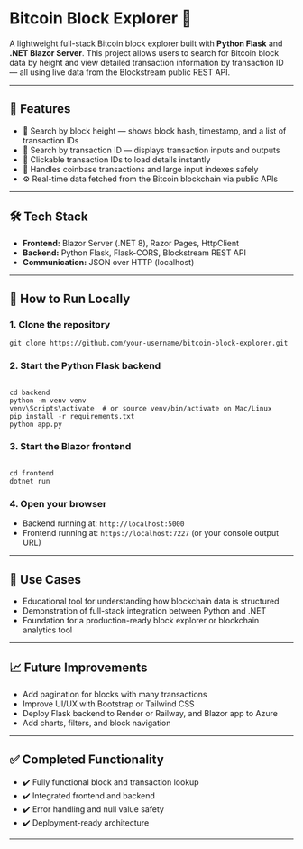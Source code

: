 <h1>Bitcoin Block Explorer 🔎</h1>

<p>
  A lightweight full-stack Bitcoin block explorer built with <strong>Python Flask</strong> and <strong>.NET Blazor Server</strong>. 
  This project allows users to search for Bitcoin block data by height and view detailed transaction information by transaction ID — all using live data from the Blockstream public REST API.
</p>

<hr />

<h2>📌 Features</h2>
<ul>
  <li>🔢 Search by block height — shows block hash, timestamp, and a list of transaction IDs</li>
  <li>🧾 Search by transaction ID — displays transaction inputs and outputs</li>
  <li>🔄 Clickable transaction IDs to load details instantly</li>
  <li>🧠 Handles coinbase transactions and large input indexes safely</li>
  <li>⚙️ Real-time data fetched from the Bitcoin blockchain via public APIs</li>
</ul>

<hr />

<h2>🛠️ Tech Stack</h2>
<ul>
  <li><strong>Frontend:</strong> Blazor Server (.NET 8), Razor Pages, HttpClient</li>
  <li><strong>Backend:</strong> Python Flask, Flask-CORS, Blockstream REST API</li>
  <li><strong>Communication:</strong> JSON over HTTP (localhost)</li>
</ul>

<hr />

<h2>🚀 How to Run Locally</h2>

<h3>1. Clone the repository</h3>
<pre><code>git clone https://github.com/your-username/bitcoin-block-explorer.git</code></pre>

<h3>2. Start the Python Flask backend</h3>
<pre><code>
cd backend
python -m venv venv
venv\Scripts\activate  # or source venv/bin/activate on Mac/Linux
pip install -r requirements.txt
python app.py
</code></pre>

<h3>3. Start the Blazor frontend</h3>
<pre><code>
cd frontend
dotnet run
</code></pre>

<h3>4. Open your browser</h3>
<ul>
  <li>Backend running at: <code>http://localhost:5000</code></li>
  <li>Frontend running at: <code>https://localhost:7227</code> (or your console output URL)</li>
</ul>

<hr />

<h2>🎯 Use Cases</h2>
<ul>
  <li>Educational tool for understanding how blockchain data is structured</li>
  <li>Demonstration of full-stack integration between Python and .NET</li>
  <li>Foundation for a production-ready block explorer or blockchain analytics tool</li>
</ul>

<hr />

<h2>📈 Future Improvements</h2>
<ul>
  <li>Add pagination for blocks with many transactions</li>
  <li>Improve UI/UX with Bootstrap or Tailwind CSS</li>
  <li>Deploy Flask backend to Render or Railway, and Blazor app to Azure</li>
  <li>Add charts, filters, and block navigation</li>
</ul>

<hr />

<h2>✅ Completed Functionality</h2>
<ul>
  <li>✔️ Fully functional block and transaction lookup</li>
  <li>✔️ Integrated frontend and backend</li>
  <li>✔️ Error handling and null value safety</li>
  <li>✔️ Deployment-ready architecture</li>
</ul>

<hr />

